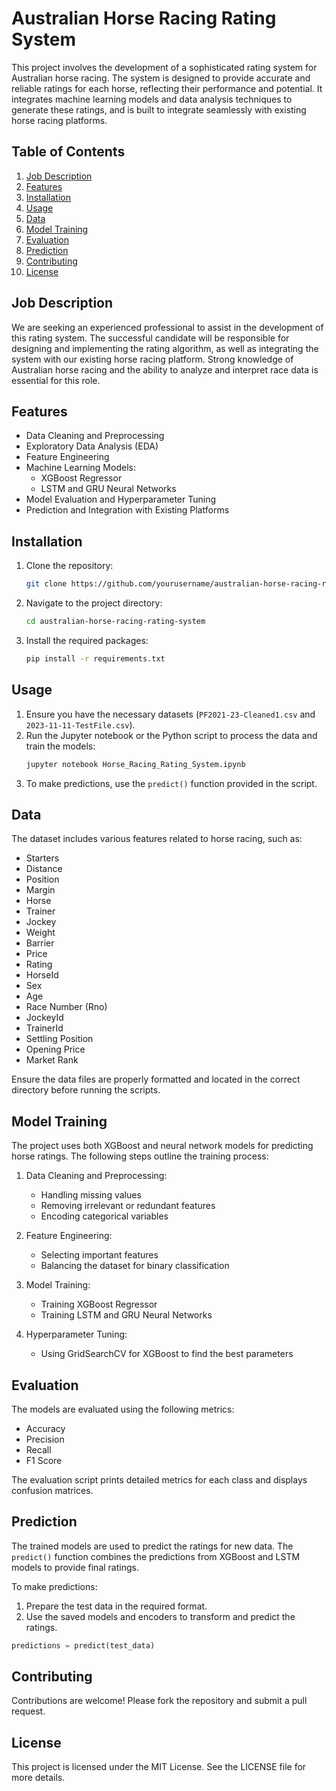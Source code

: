 # Australian Horse Racing Rating System

This project involves the development of a sophisticated rating system for Australian horse racing. The system is designed to provide accurate and reliable ratings for each horse, reflecting their performance and potential. It integrates machine learning models and data analysis techniques to generate these ratings, and is built to integrate seamlessly with existing horse racing platforms.

## Table of Contents

1. [Job Description](#job-description)
2. [Features](#features)
3. [Installation](#installation)
4. [Usage](#usage)
5. [Data](#data)
6. [Model Training](#model-training)
7. [Evaluation](#evaluation)
8. [Prediction](#prediction)
9. [Contributing](#contributing)
10. [License](#license)

## Job Description

We are seeking an experienced professional to assist in the development of this rating system. The successful candidate will be responsible for designing and implementing the rating algorithm, as well as integrating the system with our existing horse racing platform. Strong knowledge of Australian horse racing and the ability to analyze and interpret race data is essential for this role.

## Features

- Data Cleaning and Preprocessing
- Exploratory Data Analysis (EDA)
- Feature Engineering
- Machine Learning Models:
  - XGBoost Regressor
  - LSTM and GRU Neural Networks
- Model Evaluation and Hyperparameter Tuning
- Prediction and Integration with Existing Platforms

## Installation

1. Clone the repository:
   ```sh
   git clone https://github.com/yourusername/australian-horse-racing-rating-system.git
   ```
2. Navigate to the project directory:
   ```sh
   cd australian-horse-racing-rating-system
   ```
3. Install the required packages:
   ```sh
   pip install -r requirements.txt
   ```

## Usage

1. Ensure you have the necessary datasets (`PF2021-23-Cleaned1.csv` and `2023-11-11-TestFile.csv`).
2. Run the Jupyter notebook or the Python script to process the data and train the models:
   ```sh
   jupyter notebook Horse_Racing_Rating_System.ipynb
   ```
3. To make predictions, use the `predict()` function provided in the script.

## Data

The dataset includes various features related to horse racing, such as:
- Starters
- Distance
- Position
- Margin
- Horse
- Trainer
- Jockey
- Weight
- Barrier
- Price
- Rating
- HorseId
- Sex
- Age
- Race Number (Rno)
- JockeyId
- TrainerId
- Settling Position
- Opening Price
- Market Rank

Ensure the data files are properly formatted and located in the correct directory before running the scripts.

## Model Training

The project uses both XGBoost and neural network models for predicting horse ratings. The following steps outline the training process:

1. Data Cleaning and Preprocessing:
   - Handling missing values
   - Removing irrelevant or redundant features
   - Encoding categorical variables

2. Feature Engineering:
   - Selecting important features
   - Balancing the dataset for binary classification

3. Model Training:
   - Training XGBoost Regressor
   - Training LSTM and GRU Neural Networks

4. Hyperparameter Tuning:
   - Using GridSearchCV for XGBoost to find the best parameters

## Evaluation

The models are evaluated using the following metrics:
- Accuracy
- Precision
- Recall
- F1 Score

The evaluation script prints detailed metrics for each class and displays confusion matrices.

## Prediction

The trained models are used to predict the ratings for new data. The `predict()` function combines the predictions from XGBoost and LSTM models to provide final ratings.

To make predictions:
1. Prepare the test data in the required format.
2. Use the saved models and encoders to transform and predict the ratings.

```python
predictions = predict(test_data)
```

## Contributing

Contributions are welcome! Please fork the repository and submit a pull request.

## License

This project is licensed under the MIT License. See the LICENSE file for more details.
